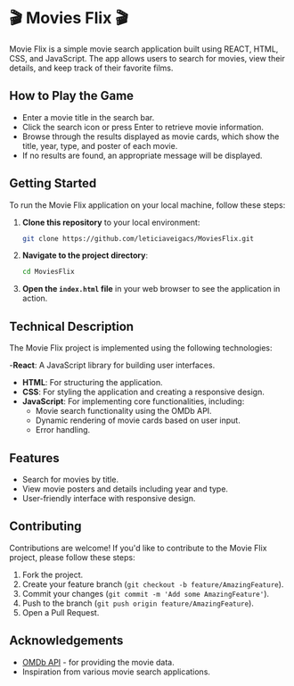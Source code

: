# 🎬 Movies Flix 🎬

Movie Flix is a simple movie search application built using REACT, HTML, CSS, and JavaScript. The app allows users to search for movies, view their details, and keep track of their favorite films. 

## How to Play the Game

- Enter a movie title in the search bar.
- Click the search icon or press Enter to retrieve movie information.
- Browse through the results displayed as movie cards, which show the title, year, type, and poster of each movie.
- If no results are found, an appropriate message will be displayed.

## Getting Started

To run the Movie Flix application on your local machine, follow these steps:

1. **Clone this repository** to your local environment:
   ```bash
   git clone https://github.com/leticiaveigacs/MoviesFlix.git
   ```

2. **Navigate to the project directory**:
   ```bash
   cd MoviesFlix
   ```

3. **Open the `index.html` file** in your web browser to see the application in action.


## Technical Description

The Movie Flix project is implemented using the following technologies:

-**React**: A JavaScript library for building user interfaces.
- **HTML**: For structuring the application.
- **CSS**: For styling the application and creating a responsive design.
- **JavaScript**: For implementing core functionalities, including:
  - Movie search functionality using the OMDb API.
  - Dynamic rendering of movie cards based on user input.
  - Error handling.

## Features

- Search for movies by title.
- View movie posters and details including year and type.
- User-friendly interface with responsive design.

## Contributing

Contributions are welcome! If you'd like to contribute to the Movie Flix project, please follow these steps:

1. Fork the project.
2. Create your feature branch (`git checkout -b feature/AmazingFeature`).
3. Commit your changes (`git commit -m 'Add some AmazingFeature'`).
4. Push to the branch (`git push origin feature/AmazingFeature`).
5. Open a Pull Request.

## Acknowledgements

- [OMDb API](https://www.omdbapi.com/) - for providing the movie data.
- Inspiration from various movie search applications.







